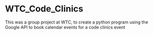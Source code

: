 # WTC_Code_Clinics
This was a group project at WTC, to create a python program using the Google API to book calendar events for a code clinics event
